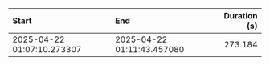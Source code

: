 | Start                      | End                        |   Duration (s) |
|:---------------------------|:---------------------------|---------------:|
| 2025-04-22 01:07:10.273307 | 2025-04-22 01:11:43.457080 |        273.184 |